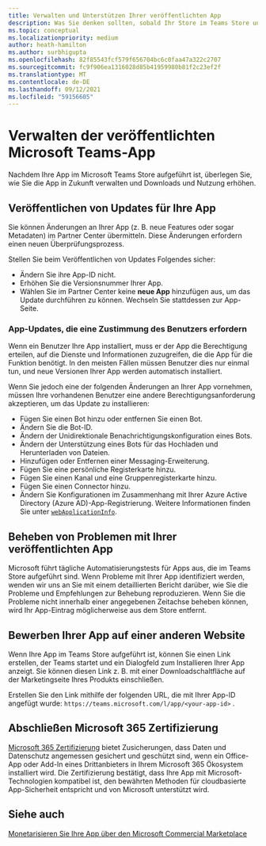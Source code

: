 ```yaml
---
title: Verwalten und Unterstützen Ihrer veröffentlichten App
description: Was Sie denken sollten, sobald Ihr Store im Teams Store und in AppSource aufgeführt ist.
ms.topic: conceptual
ms.localizationpriority: medium
author: heath-hamilton
ms.author: surbhigupta
ms.openlocfilehash: 82f85543fcf579f656704bc6c0faa47a322c2707
ms.sourcegitcommit: fc9f906ea1316028d85b41959980b81f2c23ef2f
ms.translationtype: MT
ms.contentlocale: de-DE
ms.lasthandoff: 09/12/2021
ms.locfileid: "59156605"
---
```

# <a name="maintain-your-published-microsoft-teams-app"></a>Verwalten der veröffentlichten Microsoft Teams-App

Nachdem Ihre App im Microsoft Teams Store aufgeführt ist, überlegen Sie, wie Sie die App in Zukunft verwalten und Downloads und Nutzung erhöhen.

## <a name="publish-updates-to-your-app"></a>Veröffentlichen von Updates für Ihre App

Sie können Änderungen an Ihrer App (z. B. neue Features oder sogar Metadaten) im Partner Center übermitteln. Diese Änderungen erfordern einen neuen Überprüfungsprozess.

Stellen Sie beim Veröffentlichen von Updates Folgendes sicher:

* Ändern Sie ihre App-ID nicht.
* Erhöhen Sie die Versionsnummer Ihrer App.
* Wählen Sie im Partner Center keine **neue App** hinzufügen aus, um das Update durchführen zu können. Wechseln Sie stattdessen zur App-Seite.

### <a name="app-updates-requiring-user-consent"></a>App-Updates, die eine Zustimmung des Benutzers erfordern

Wenn ein Benutzer Ihre App installiert, muss er der App die Berechtigung erteilen, auf die Dienste und Informationen zuzugreifen, die die App für die Funktion benötigt. In den meisten Fällen müssen Benutzer dies nur einmal tun, und neue Versionen Ihrer App werden automatisch installiert.

Wenn Sie jedoch eine der folgenden Änderungen an Ihrer App vornehmen, müssen Ihre vorhandenen Benutzer eine andere Berechtigungsanforderung akzeptieren, um das Update zu installieren:

* Fügen Sie einen Bot hinzu oder entfernen Sie einen Bot.
* Ändern Sie die Bot-ID.
* Ändern der Unidirektionale Benachrichtigungskonfiguration eines Bots.
* Ändern der Unterstützung eines Bots für das Hochladen und Herunterladen von Dateien.
* Hinzufügen oder Entfernen einer Messaging-Erweiterung.
* Fügen Sie eine persönliche Registerkarte hinzu.
* Fügen Sie einen Kanal und eine Gruppenregisterkarte hinzu.
* Fügen Sie einen Connector hinzu.
* Ändern Sie Konfigurationen im Zusammenhang mit Ihrer Azure Active Directory (Azure AD)-App-Registrierung. Weitere Informationen finden Sie unter [`webApplicationInfo`](~/resources/schema/manifest-schema.md#webapplicationinfo).

## <a name="fix-issues-with-your-published-app"></a>Beheben von Problemen mit Ihrer veröffentlichten App

Microsoft führt tägliche Automatisierungstests für Apps aus, die im Teams Store aufgeführt sind. Wenn Probleme mit Ihrer App identifiziert werden, wenden wir uns an Sie mit einem detaillierten Bericht darüber, wie Sie die Probleme und Empfehlungen zur Behebung reproduzieren. Wenn Sie die Probleme nicht innerhalb einer angegebenen Zeitachse beheben können, wird Ihr App-Eintrag möglicherweise aus dem Store entfernt.

## <a name="promote-your-app-on-another-site"></a>Bewerben Ihrer App auf einer anderen Website

Wenn Ihre App im Teams Store aufgeführt ist, können Sie einen Link erstellen, der Teams startet und ein Dialogfeld zum Installieren Ihrer App anzeigt. Sie können diesen Link z. B. mit einer Downloadschaltfläche auf der Marketingseite Ihres Produkts einschließen.

Erstellen Sie den Link mithilfe der folgenden URL, die mit Ihrer App-ID angefügt wurde: `https://teams.microsoft.com/l/app/<your-app-id>` .

## <a name="complete-microsoft-365-certification"></a>Abschließen Microsoft 365 Zertifizierung

[Microsoft 365 Zertifizierung](/microsoft-365-app-certification/docs/certification) bietet Zusicherungen, dass Daten und Datenschutz angemessen gesichert und geschützt sind, wenn ein Office-App oder Add-In eines Drittanbieters in Ihrem Microsoft 365 Ökosystem installiert wird. Die Zertifizierung bestätigt, dass Ihre App mit Microsoft-Technologien kompatibel ist, den bewährten Methoden für cloudbasierte App-Sicherheit entspricht und von Microsoft unterstützt wird.

## <a name="see-also"></a>Siehe auch

[Monetarisieren Sie Ihre App über den Microsoft Commercial Marketplace](/office/dev/store/monetize-addins-through-microsoft-commercial-marketplace)

